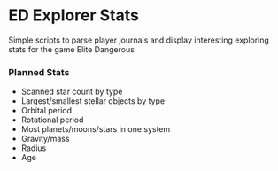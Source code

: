 # ED Explorer Stats

Simple scripts to parse player journals and display interesting exploring stats for the game Elite Dangerous

### Planned Stats
* Scanned star count by type
* Largest/smallest stellar objects by type
* Orbital period
* Rotational period
* Most planets/moons/stars in one system
* Gravity/mass
* Radius
* Age